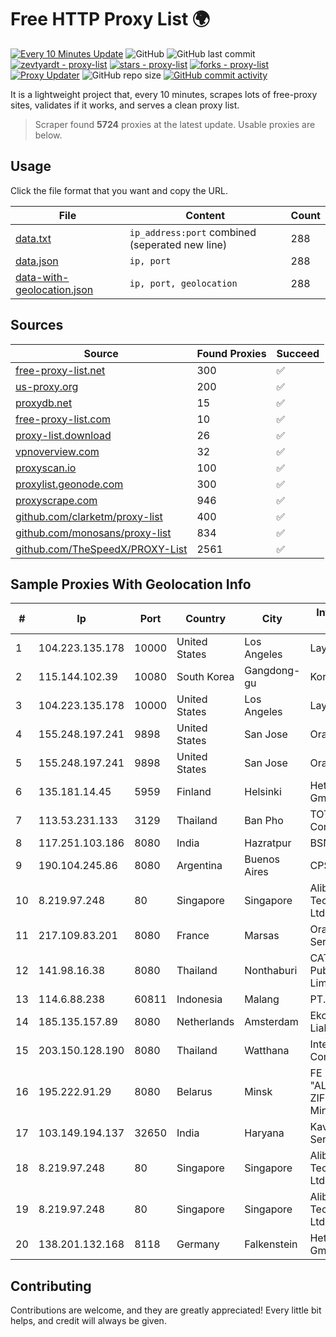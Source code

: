 
# Free HTTP Proxy List 🌍

[![Every 10 Minutes Update](https://github.com/mertguvencli/http-proxy-list/actions/workflows/main.yml/badge.svg?branch=main)](https://github.com/mertguvencli/http-proxy-list/actions/workflows/main.yml)
![GitHub](https://img.shields.io/github/license/mertguvencli/http-proxy-list)
![GitHub last commit](https://img.shields.io/github/last-commit/mertguvencli/http-proxy-list)
[![zevtyardt - proxy-list](https://img.shields.io/static/v1?label=zevtyardt&message=proxy-list&color=blue&logo=github)](https://github.com/zevtyardt/proxy-list "Go to GitHub repo")
[![stars - proxy-list](https://img.shields.io/github/stars/zevtyardt/proxy-list?style=social)](https://github.com/zevtyardt/proxy-list)
[![forks - proxy-list](https://img.shields.io/github/forks/zevtyardt/proxy-list?style=social)](https://github.com/zevtyardt/proxy-list)
[![Proxy Updater](https://github.com/zevtyardt/proxy-list/workflows/Proxy%20Updater/badge.svg)](https://github.com/zevtyardt/proxy-list/actions?query=workflow:"Proxy+Updater")
![GitHub repo size](https://img.shields.io/github/repo-size/zevtyardt/proxy-list)
[![GitHub commit activity](https://img.shields.io/github/commit-activity/m/zevtyardt/proxy-list?logo=commits)](https://github.com/zevtyardt/proxy-list/commits/main)

It is a lightweight project that, every 10 minutes, scrapes lots of free-proxy sites, validates if it works, and serves a clean proxy list.

> Scraper found **5724** proxies at the latest update. Usable proxies are below.

## Usage

Click the file format that you want and copy the URL.

|File|Content|Count|
|----|-------|-----|
|[data.txt](https://raw.githubusercontent.com/mertguvencli/http-proxy-list/main/proxy-list/data.txt)|`ip_address:port` combined (seperated new line)|288|
|[data.json](https://raw.githubusercontent.com/mertguvencli/http-proxy-list/main/proxy-list/data.json)|`ip, port`|288|
|[data-with-geolocation.json](https://raw.githubusercontent.com/mertguvencli/http-proxy-list/main/proxy-list/data-with-geolocation.json)|`ip, port, geolocation`|288|

## Sources

|Source|Found Proxies|Succeed|
|------|-------------|-------|
|[free-proxy-list.net](https://free-proxy-list.net)|300|✅|
|[us-proxy.org](https://www.us-proxy.org)|200|✅|
|[proxydb.net](http://proxydb.net)|15|✅|
|[free-proxy-list.com](https://free-proxy-list.com/?page=&port=&type%5B%5D=http&type%5B%5D=https&up_time=0&search=Search)|10|✅|
|[proxy-list.download](https://www.proxy-list.download/HTTP)|26|✅|
|[vpnoverview.com](https://vpnoverview.com/privacy/anonymous-browsing/free-proxy-servers)|32|✅|
|[proxyscan.io](https://www.proxyscan.io)|100|✅|
|[proxylist.geonode.com](https://proxylist.geonode.com/api/proxy-list?limit=300&page=1&sort_by=lastChecked&sort_type=desc&protocols=http,https)|300|✅|
|[proxyscrape.com](https://api.proxyscrape.com/v2/?request=displayproxies&protocol=http&timeout=10000&country=all&ssl=all&anonymity=all)|946|✅|
|[github.com/clarketm/proxy-list](https://raw.githubusercontent.com/clarketm/proxy-list/master/proxy-list-raw.txt)|400|✅|
|[github.com/monosans/proxy-list](https://raw.githubusercontent.com/monosans/proxy-list/main/proxies/http.txt)|834|✅|
|[github.com/TheSpeedX/PROXY-List](https://raw.githubusercontent.com/TheSpeedX/PROXY-List/master/http.txt)|2561|✅|


## Sample Proxies With Geolocation Info

|#|Ip|Port|Country|City|Internet Service Provider|
|-|--|----|-------|----|-------------------------|
|1|104.223.135.178|10000|United States|Los Angeles|LayerHost|
|2|115.144.102.39|10080|South Korea|Gangdong-gu|Korea Telecom|
|3|104.223.135.178|10000|United States|Los Angeles|LayerHost|
|4|155.248.197.241|9898|United States|San Jose|Oracle Corporation|
|5|155.248.197.241|9898|United States|San Jose|Oracle Corporation|
|6|135.181.14.45|5959|Finland|Helsinki|Hetzner Online GmbH|
|7|113.53.231.133|3129|Thailand|Ban Pho|TOT Public Company Limited|
|8|117.251.103.186|8080|India|Hazratpur|BSNL Internet|
|9|190.104.245.86|8080|Argentina|Buenos Aires|CPS|
|10|8.219.97.248|80|Singapore|Singapore|Alibaba (US) Technology Co., Ltd.|
|11|217.109.83.201|8080|France|Marsas|Orange Business Services|
|12|141.98.16.38|8080|Thailand|Nonthaburi|CAT Telecom Public Company Limited|
|13|114.6.88.238|60811|Indonesia|Malang|PT. INDOSAT Tbk|
|14|185.135.157.89|8080|Netherlands|Amsterdam|Ekotrans Limited Liability Company|
|15|203.150.128.190|8080|Thailand|Watthana|Internet Thailand Company Ltd|
|16|195.222.91.29|8080|Belarus|Minsk|FE "ALTERNATIVNAYA ZIFROVAYA SET" Minsk|
|17|103.149.194.137|32650|India|Haryana|Kavya Internet Services Pvt Ltd|
|18|8.219.97.248|80|Singapore|Singapore|Alibaba (US) Technology Co., Ltd.|
|19|8.219.97.248|80|Singapore|Singapore|Alibaba (US) Technology Co., Ltd.|
|20|138.201.132.168|8118|Germany|Falkenstein|Hetzner Online GmbH|



## Contributing

Contributions are welcome, and they are greatly appreciated! Every
little bit helps, and credit will always be given.

